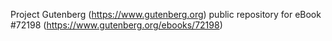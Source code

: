 Project Gutenberg (https://www.gutenberg.org) public repository
for eBook #72198 (https://www.gutenberg.org/ebooks/72198)
